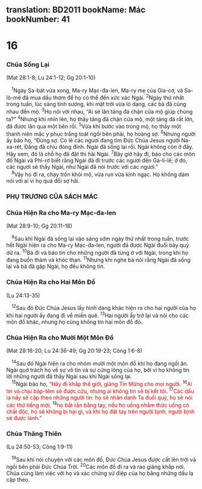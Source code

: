 translation: BD2011
bookName: Mác 
bookNumber: 41
-------

<div class="title"><h1>16</h1><h3>Chúa Sống Lại</h3><p>(Mat 28:1-8; Lu 24:1-12; Gg 20:1-10)</p></div>
<span class="verse mac_16_1"> <sup>1</sup>Ngày Sa-bát vừa xong, Ma-ry Mạc-đa-len, Ma-ry mẹ của Gia-cơ, và Sa-lô-mê đã mua dầu thơm để họ có thể đến xức xác Ngài. </span>
<span class="verse mac_16_2"><sup>2</sup>Ngày thứ nhất trong tuần, lúc sáng tinh sương, khi mặt trời vừa ló dạng, các bà đã cùng nhau đến mộ. </span>
<span class="verse mac_16_3"><sup>3</sup>Họ nói với nhau, “Ai sẽ lăn tảng đá chận cửa mộ giúp chúng ta?” </span>
<span class="verse mac_16_4"><sup>4</sup>Nhưng khi nhìn lên, họ thấy tảng đá chận cửa mộ, một tảng đá rất lớn, đã được lăn qua một bên rồi. </span>
<span class="verse mac_16_5"><sup>5</sup>Vừa khi bước vào trong mộ, họ thấy một thanh niên mặc y phục trắng toát ngồi bên phải, họ hoảng sợ. </span>
<span class="verse mac_16_6"><sup>6</sup>Nhưng người ấy bảo họ, “Ðừng sợ. Có lẽ các ngươi đang tìm Ðức Chúa Jesus người Na-xa-rét, Ðấng đã chịu đóng đinh. Ngài đã sống lại rồi. Ngài không còn ở đây. Hãy xem, đó là chỗ họ đã đặt thi hài Ngài. </span>
<span class="verse mac_16_7"><sup>7</sup>Bây giờ hãy đi, báo cho các môn đồ Ngài và Phi-rơ biết rằng Ngài đã đi trước các ngươi đến Ga-li-lê; ở đó, các ngươi sẽ thấy Ngài, như Ngài đã nói trước với các ngươi.”<br/></span>
<span class="verse mac_16_8"> <sup>8</sup>Vậy họ đi ra, chạy trốn khỏi mộ, vừa run vừa kinh ngạc. Họ không dám nói với ai vì họ quá đỗi sợ hãi. <br/></span>
<div class="title"><h3>PHỤ TRƯƠNG CỦA SÁCH MÁC</h3><h3>Chúa Hiện Ra cho Ma-ry Mạc-đa-len</h3><p>(Mat 28:9-10; Gg 20:11-18)</p></div>
<span class="verse mac_16_9"> <sup>9</sup>Sau khi Ngài đã sống lại vào sáng sớm ngày thứ nhất trong tuần, trước hết Ngài hiện ra cho Ma-ry Mạc-đa-len, người đã được Ngài đuổi bảy quỷ dữ ra. </span>
<span class="verse mac_16_10"><sup>10</sup>Bà đi và báo tin cho những người đã từng ở với Ngài, trong khi họ đang buồn thảm và khóc than. </span>
<span class="verse mac_16_11"><sup>11</sup>Nhưng khi nghe bà nói rằng Ngài đã sống lại và bà đã gặp Ngài, họ đều không tin.<br/></span>
<div class="title"><h3>Chúa Hiện Ra cho Hai Môn Ðồ</h3><p>(Lu 24:13-35)</p></div>
<span class="verse mac_16_12"> <sup>12</sup>Sau đó Ðức Chúa Jesus lấy hình dáng khác hiện ra cho hai người của họ khi hai người ấy đang đi về miền quê. </span>
<span class="verse mac_16_13"><sup>13</sup>Hai người ấy trở lại và nói cho các môn đồ khác, nhưng họ cũng không tin hai môn đồ đó.<br/></span>
<div class="title"><h3>Chúa Hiện Ra cho Mười Một Môn Ðồ</h3><p>(Mat 28:16-20; Lu 24:36-49; Gg 20:19-23; Công 1:6-8)</p></div>
<span class="verse mac_16_14"> <sup>14</sup>Sau đó Ngài hiện ra cho nhóm mười một môn đồ khi họ đang ngồi ăn. Ngài quở trách họ về sự vô tín và sự cứng lòng của họ, bởi vì họ không tin lời những người đã thấy Ngài sau khi Ngài sống lại.<br/></span>
<span class="verse mac_16_15"> <sup>15</sup>Ngài bảo họ, <font color="red">“Hãy đi khắp thế giới, giảng Tin Mừng cho mọi người. </font></span>
<span class="verse mac_16_16"><sup>16</sup><font color="red">Ai tin và chịu báp-têm sẽ được cứu, nhưng ai không tin sẽ bị kết tội. </font></span>
<span class="verse mac_16_17"><sup>17</sup><font color="red">Các dấu lạ nầy sẽ cặp theo những người tin: họ sẽ nhân danh Ta đuổi quỷ, họ sẽ nói các thứ tiếng mới, </font></span>
<span class="verse mac_16_18"><sup>18</sup><font color="red">họ bắt rắn bằng tay, nếu họ uống nhằm thức uống có chất độc, họ sẽ không bị hại gì, và khi họ đặt tay trên người bịnh, người bịnh sẽ được lành.”</font><br/></span>
<div class="title"><h3>Chúa Thăng Thiên</h3><p>(Lu 24:50-53; Công 1:9-11)</p></div>
<span class="verse mac_16_19"> <sup>19</sup>Sau khi nói chuyện với các môn đồ, Ðức Chúa Jesus được cất lên trời và ngồi bên phải Ðức Chúa Trời. </span>
<span class="verse mac_16_20"><sup>20</sup>Các môn đồ đi ra và rao giảng khắp nơi. Chúa cùng làm việc với họ và xác chứng sứ điệp của họ bằng những dấu lạ cặp theo.<br/></span>
